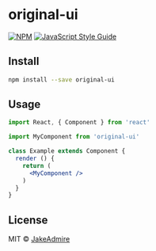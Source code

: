# original-ui

> 

[![NPM](https://img.shields.io/npm/v/original-ui.svg)](https://www.npmjs.com/package/original-ui) [![JavaScript Style Guide](https://img.shields.io/badge/code_style-standard-brightgreen.svg)](https://standardjs.com)

## Install

```bash
npm install --save original-ui
```

## Usage

```jsx
import React, { Component } from 'react'

import MyComponent from 'original-ui'

class Example extends Component {
  render () {
    return (
      <MyComponent />
    )
  }
}
```

## License

MIT © [JakeAdmire](https://github.com/JakeAdmire)
